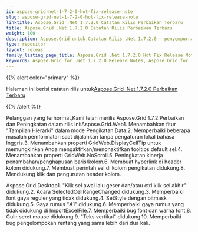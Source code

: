 ```yaml
---
id: aspose-grid-net-1-7-2-0-hot-fix-release-note
slug: aspose-grid-net-1-7-2-0-hot-fix-release-note
linktitle: Aspose.Grid .Net 1.7.2.0 Catatan Rilis Perbaikan Terbaru
title: Aspose.Grid .Net 1.7.2.0 Catatan Rilis Perbaikan Terbaru
weight: 100
description: Aspose.Grid untuk Catatan Rilis .Net 1.7.2.0 – penyempurnaan terbaru, fitur baru, dan perbaikan
type: repositor
layout: releas
family_listing_page_title: Aspose.Grid .Net 1.7.2.0 Hot Fix Release Note
keywords: Aspose.Grid for .Net 1.7.2.0 Release Notes, Aspose.Grid for .Net 1.7.2.0 updates and fixe
---
```

{{% alert color="primary" %}} 

 Halaman ini berisi catatan rilis untuk[Aspose.Grid .Net 1.7.2.0 Perbaikan Terbaru](https://releases.aspose.com/cells/net/new-releases/aspose.grid-.net-1.7.2.0-hot-fix/)

{{% /alert %}} 

 Pelanggan yang terhormat,Kami telah merilis Aspose.Grid 1.7.2!Perbaikan dan Peningkatan dalam rilis ini:Aspose.Grid.Web1. Menambahkan fitur "Tampilan Hierarki" dalam mode Pengikatan Data.2. Memperbaiki beberapa masalah pemformatan saat dijalankan tanpa pengaturan lokal bahasa Inggris.3. Menambahkan properti GridWeb.DisplayCellTip untuk memungkinkan Anda mengaktifkan/menonaktifkan tooltips default sel.4. Menambahkan properti GridWeb.NoScroll.5. Peningkatan kinerja penambahan/penghapusan baris/kolom.6. Membuat hyperlink di header kolom didukung.7. Membuat perintah sel di kolom pengikatan didukung.8. Mendukung klik dan pengurutan header kolom.

Aspose.Grid.Desktop1. "Klik sel awal lalu geser dan/atau ctrl klik sel akhir" didukung.2. Acara SelectedCellRangeChanged didukung.3. Memperbaiki font gaya reguler yang tidak didukung.4. SetStyle dengan bitmask didukung.5. Gaya rumus "$A$1" didukung.6. Memperbaiki gaya rumus yang tidak didukung di ImportExcelFile.7. Memperbaiki bug font dan warna font.8. Gulir seret mouse didukung.9. "Teks vertikal" didukung.10. Memperbaiki bug pengelompokan rentang yang sama lebih dari dua kali.
